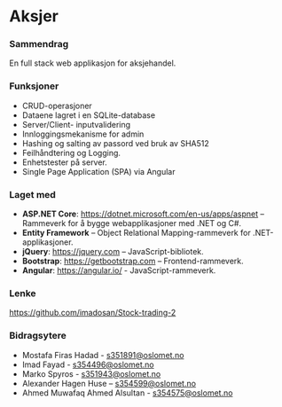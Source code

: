 # Aksjer

### Sammendrag
En full stack web applikasjon for aksjehandel.

### Funksjoner
- CRUD-operasjoner
- Dataene lagret i en SQLite-database
- Server/Client- inputvalidering
- Innloggingsmekanisme for admin
- Hashing og salting av passord ved bruk av SHA512
- Feilhåndtering og Logging.
- Enhetstester på server.
- Single Page Application (SPA) via Angular

### Laget med
- **ASP.NET Core**: https://dotnet.microsoft.com/en-us/apps/aspnet – Rammeverk for å bygge webapplikasjoner med .NET og C#.
- **Entity Framework** – Object Relational Mapping-rammeverk for .NET-applikasjoner.
- **jQuery**: https://jquery.com – JavaScript-bibliotek.
- **Bootstrap**: https://getbootstrap.com – Frontend-rammeverk.
- **Angular**: https://angular.io/ - JavaScript-rammeverk.

### Lenke
https://github.com/imadosan/Stock-trading-2

### Bidragsytere
- Mostafa Firas Hadad - s351891@oslomet.no
- Imad Fayad - s354496@oslomet.no
- Marko Spyros - s351943@oslomet.no
- Alexander Hagen Huse – s354599@oslomet.no
- Ahmed Muwafaq Ahmed Alsultan - s354575@oslomet.no
